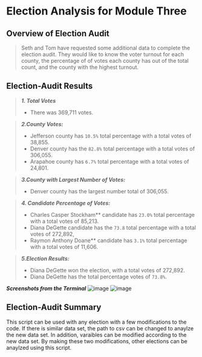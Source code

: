 # Election Analysis for Module Three
## Overview of Election Audit
> Seth and Tom have requested some additional data to complete the election audit. They would like to know the voter turnout for each county, the percentage of of votes each county has out of the total count, and the county with the highest turnout. 

## Election-Audit Results
> ***1. Total Votes*** 
> - There was 369,711 votes.  

> ***2.County Votes:***
> - Jefferson county has `10.5%` total percentage with a total votes of 38,855. 
> - Denver county has the `82.8%` total percentage with a total votes of 306,055.
> - Arapahoe county has `6.7%` total percentage with a total votes of 24,801.

> ***3.County with Largest Number of Votes:***
> - Denver county has the largest number total of 306,055. 

> ***4. Candidate Percentage of Votes:***
> - Charles Casper Stockham** candidate has `23.0%` total percentage with a total votes of 85,213.
> - Diana DeGette candidate has the `73.8` total percentage with a total votes of 272,892,
> - Raymon Anthony Doane** candidate has `3.1%` total percentage with a total votes of 11,606.

> ***5.Election Results:***
> - Diana DeGette won the election, with a total votes of 272,892.
> - Diana DeGette has the total percentage votes of `73.8%`.   

***Screenshots from the Terminal***
![image](https://user-images.githubusercontent.com/85529665/123866310-803b7e80-d8f2-11eb-9de9-481becfa6915.png)
![image](https://user-images.githubusercontent.com/85529665/123866182-5f732900-d8f2-11eb-91ac-16e07c96d276.png)

## Election-Audit Summary 
This script can be used with any election with a few modifications to the code. If there is similar data set, the path to csv can be changed to anaylze the new data set. In addition, varaibles can be modified according to the new data set. By making these two modifications, other elections can be anaylzed using this script. 
